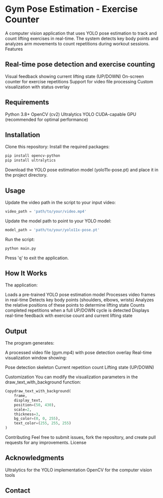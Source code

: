 # Gym Pose Estimation - Exercise Counter
A computer vision application that uses YOLO pose estimation to track and count lifting exercises in real-time. The system detects key body points and analyzes arm movements to count repetitions during workout sessions.
Features

## Real-time pose detection and exercise counting
Visual feedback showing current lifting state (UP/DOWN)
On-screen counter for exercise repetitions
Support for video file processing
Custom visualization with status overlay

## Requirements

Python 3.8+
OpenCV (cv2)
Ultralytics YOLO
CUDA-capable GPU (recommended for optimal performance)

## Installation

Clone this repository:
Install the required packages:
```bash 
pip install opencv-python
pip install ultralytics
```
Download the YOLO pose estimation model (yolo11x-pose.pt) and place it in the project directory.


## Usage

Update the video path in the script to your input video:
```python
video_path = 'path/to/your/video.mp4'
```
Update the model path to point to your YOLO model:
```python
model_path = 'path/to/your/yolo11x-pose.pt'
```
Run the script:

```bash
python main.py
```
Press 'q' to exit the application.

## How It Works
The application:

Loads a pre-trained YOLO pose estimation model
Processes video frames in real-time
Detects key body points (shoulders, elbows, wrists)
Analyzes the relative positions of these points to determine lifting state
Counts completed repetitions when a full UP/DOWN cycle is detected
Displays real-time feedback with exercise count and current lifting state

## Output
The program generates:

A processed video file (gym.mp4) with pose detection overlay
Real-time visualization window showing:

Pose detection skeleton
Current repetition count
Lifting state (UP/DOWN)



Customization
You can modify the visualization parameters in the draw_text_with_background function:
```python
Copydraw_text_with_background(
    frame,
    display_text,
    position=(50, 430),
    scale=2,
    thickness=3,
    bg_color=(0, 0, 255),
    text_color=(255, 255, 255)
)
```
Contributing
Feel free to submit issues, fork the repository, and create pull requests for any improvements.
License


## Acknowledgments

Ultralytics for the YOLO implementation
OpenCV for the computer vision tools

## Contact

